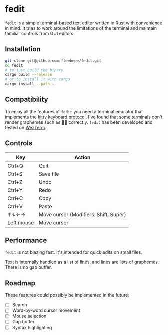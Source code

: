# fedit

`fedit` is a simple terminal-based text editor written in Rust with convenience in mind. It tries to work around the limitations of the terminal and maintain familiar controls from GUI editors.

## Installation

```sh
git clone git@github.com:fleebeee/fedit.git
cd fedit
# to just build the binary
cargo build --release
# or to install it with cargo
cargo install --path .
```

## Compatibility

To enjoy all the features of `fedit` you need a terminal emulator that implements the [kitty keyboard protocol](https://sw.kovidgoyal.net/kitty/keyboard-protocol/). I've found that some terminals don't render graphemes such as 👍🏻 correctly. `fedit` has been developed and tested on [WezTerm](https://wezterm.org/).

## Controls

| Key | Action |
|-----|--------|
| Ctrl+Q | Quit |
| Ctrl+S | Save file |
| Ctrl+Z | Undo |
| Ctrl+Y | Redo |
| Ctrl+C | Copy |
| Ctrl+V | Paste |
| ↑↓←→ | Move cursor (Modifiers: Shift, Super) |
| Left mouse | Move cursor |

## Performance

`fedit` is not blazing fast. It's intended for quick edits on small files.

Text is internally handled as a list of lines, and lines are lists of graphemes. There is no gap buffer.

## Roadmap

These features could possibly be implemented in the future:

- [ ] Search
- [ ] Word-by-word cursor movement
- [ ] Mouse selection
- [ ] Gap buffer
- [ ] Syntax highlighting
